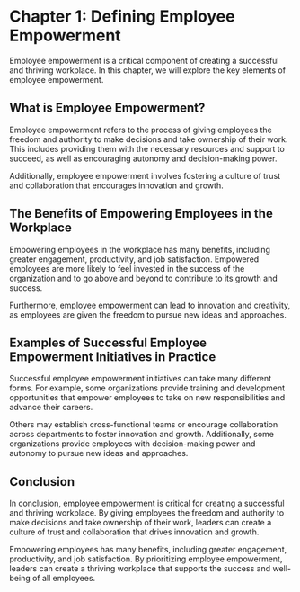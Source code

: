Chapter 1: Defining Employee Empowerment
========================================

Employee empowerment is a critical component of creating a successful and thriving workplace. In this chapter, we will explore the key elements of employee empowerment.

What is Employee Empowerment?
-----------------------------

Employee empowerment refers to the process of giving employees the freedom and authority to make decisions and take ownership of their work. This includes providing them with the necessary resources and support to succeed, as well as encouraging autonomy and decision-making power.

Additionally, employee empowerment involves fostering a culture of trust and collaboration that encourages innovation and growth.

The Benefits of Empowering Employees in the Workplace
-----------------------------------------------------

Empowering employees in the workplace has many benefits, including greater engagement, productivity, and job satisfaction. Empowered employees are more likely to feel invested in the success of the organization and to go above and beyond to contribute to its growth and success.

Furthermore, employee empowerment can lead to innovation and creativity, as employees are given the freedom to pursue new ideas and approaches.

Examples of Successful Employee Empowerment Initiatives in Practice
-------------------------------------------------------------------

Successful employee empowerment initiatives can take many different forms. For example, some organizations provide training and development opportunities that empower employees to take on new responsibilities and advance their careers.

Others may establish cross-functional teams or encourage collaboration across departments to foster innovation and growth. Additionally, some organizations provide employees with decision-making power and autonomy to pursue new ideas and approaches.

Conclusion
----------

In conclusion, employee empowerment is critical for creating a successful and thriving workplace. By giving employees the freedom and authority to make decisions and take ownership of their work, leaders can create a culture of trust and collaboration that drives innovation and growth.

Empowering employees has many benefits, including greater engagement, productivity, and job satisfaction. By prioritizing employee empowerment, leaders can create a thriving workplace that supports the success and well-being of all employees.

